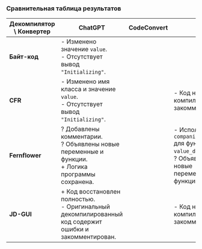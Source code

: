 ### Сравнительная таблица результатов

| **Декомпилятор \ Конвертер** | **ChatGPT**                                                                                              | **CodeConvert** | **J2K**                                                                                                    |
|------------------------------|----------------------------------------------------------------------------------------------------------|-----------------|------------------------------------------------------------------------------------------------------------|
| **Байт-код**                 | - Изменено значение `value`.<br>- Отсутствует вывод `"Initializing"`.                                    |                 |                                                                                                            |
| **CFR**                      | - Изменено имя класса и значение `value`.<br>- Отсутствует вывод `"Initializing"`.                       |                 | - Код не компилируется и закомментирован.                                                                  |
| **Fernflower**               | ? Добавлены комментарии.<br>? Объявлены новые переменные и функции.<br>+ Логика программы сохранена.     |                 | - Используется `companion object` для функции `value_delegate`.<br>? Объявлены новые переменные и функции. |
| **JD-GUI**                   | + Код восстановлен полностью.<br>- Оригинальный декомпилированный код содержит ошибки и закомментирован. |                 | - Код не компилируется и закомментирован.                                                                  |